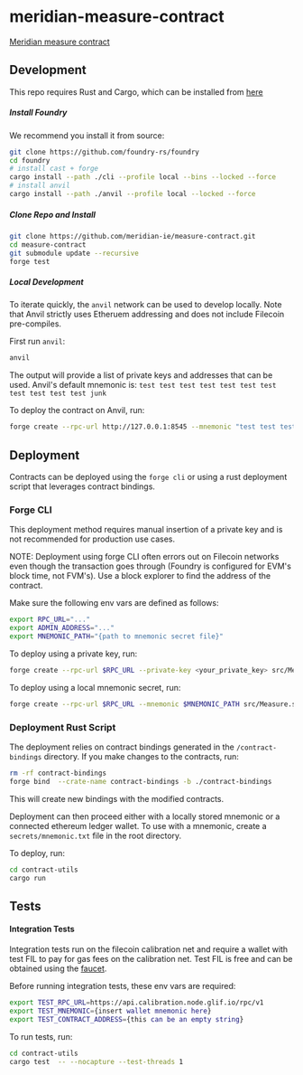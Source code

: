 # meridian-measure-contract
[Meridian measure contract](https://pl-strflt.notion.site/Meridian-Design-Doc-03-Evaluation-dissected-52803c22ee564e2ab8a86756fffa2693?pvs=4)

## Development

This repo requires Rust and Cargo, which can be installed from [here](https://doc.rust-lang.org/book/ch01-01-installation.html)

##### Install Foundry
We recommend you install it from source:

```bash
git clone https://github.com/foundry-rs/foundry
cd foundry
# install cast + forge
cargo install --path ./cli --profile local --bins --locked --force
# install anvil
cargo install --path ./anvil --profile local --locked --force
```

##### Clone Repo and Install

```bash
git clone https://github.com/meridian-ie/measure-contract.git
cd measure-contract
git submodule update --recursive
forge test
```

##### Local Development

To iterate quickly, the  `anvil` network can be used to develop locally. Note that Anvil strictly uses Etheruem addressing and does not include Filecoin pre-compiles.

First run `anvil`:
```bash
anvil
```
The output will provide a list of private keys and addresses that can be used. Anvil's default mnemonic is:
`test test test test test test test test test test test junk`

To deploy the contract on Anvil, run:

```bash
forge create --rpc-url http://127.0.0.1:8545 --mnemonic "test test test test test test test test test test test junk" src/Measure.sol:Measure --constructor-args 0xf39Fd6e51aad88F6F4ce6aB8827279cffFb92266
```

## Deployment

Contracts can be deployed using the `forge cli` or using a rust deployment script that leverages contract bindings.
### Forge CLI
This deployment method requires manual insertion of a private key and is not recommended for production use cases.

NOTE: Deployment using forge CLI often errors out on Filecoin networks even though the transaction goes through (Foundry
is configured for EVM's block time, not FVM's). Use a block explorer to find the address of the contract.

Make sure the following env vars are defined as follows:
```bash
export RPC_URL="..."
export ADMIN_ADDRESS="..."
export MNEMONIC_PATH="{path to mnemonic secret file}"
```

To deploy using a private key, run:

```bash
forge create --rpc-url $RPC_URL --private-key <your_private_key> src/Measure.sol:Measure --constructor-args $ADMIN_ADDRESS
```

To deploy using a local mnemonic secret, run:
```bash
forge create --rpc-url $RPC_URL --mnemonic $MNEMONIC_PATH src/Measure.sol:Measure --constructor-args $ADMIN_ADDRESS
```


### Deployment Rust Script

The deployment relies on contract bindings generated in the `/contract-bindings` directory. If you make changes to the contracts, run:

```bash
rm -rf contract-bindings
forge bind  --crate-name contract-bindings -b ./contract-bindings
```
This will create new bindings with the modified contracts.

Deployment can then proceed either with a locally stored mnemonic or a connected ethereum ledger wallet. To use with a mnemonic, create a `secrets/mnemonic.txt` file in the root directory.

To deploy, run:
```bash
cd contract-utils
cargo run
```


## Tests

#### Integration Tests

Integration tests run on the filecoin calibration net and require a wallet with test FIL to pay for gas fees on the calibration net. Test FIL is free and can be obtained using the [faucet](https://faucet.calibration.fildev.network/).

Before running integration tests, these env vars are required:

```bash
export TEST_RPC_URL=https://api.calibration.node.glif.io/rpc/v1
export TEST_MNEMONIC={insert wallet mnemonic here}
export TEST_CONTRACT_ADDRESS={this can be an empty string}
```

To run tests, run:

```bash
cd contract-utils
cargo test  -- --nocapture --test-threads 1
```
